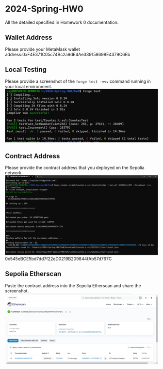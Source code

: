 # 2024-Spring-HW0

All the detailed specified in Homework 0 documentation.

## Wallet Address
Please provide your MetaMask wallet address:0xF4E371C05c74Bc2a9dE4Ae339158698E4379C6Eb

## Local Testing
Please provide a screenshot of the `forge test -vvv` command running in your local environment.
![image](https://github.com/rayliao1031/2024-Spring-HW0/blob/main/Local%20Testing.png)

## Contract Address
Please provide the contract address that you deployed on the Sepolia network.
![image](https://github.com/rayliao1031/2024-Spring-HW0/blob/main/Contract%20Address.png)
0x545eBCE5bd7dd7f22eD0219B209844fAb57d767C

## Sepolia Etherscan
Paste the contract address into the Sepolia Etherscan and share the screenshot.
![image](https://github.com/rayliao1031/2024-Spring-HW0/blob/main/Sepolia%20Etherscan.png)
